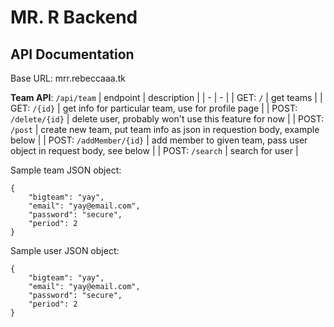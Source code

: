 # MR. R Backend

## API Documentation
Base URL: mrr.rebeccaaa.tk

**Team API**: ``/api/team``
| endpoint | description | 
| - | - |
| GET: ``/`` | get teams |
| GET: ``/{id}`` | get info for particular team, use for profile page |
| POST: ``/delete/{id}`` | delete user, probably won't use this feature for now |
| POST: ``/post`` | create new team, put team info as json in requestion body, example below |
| POST: ``/addMember/{id}`` | add member to given team, pass user object in request body, see below |
| POST: ``/search`` | search for user |

Sample team JSON object: 
```
{
    "bigteam": "yay",
    "email": "yay@email.com",
    "password": "secure",
    "period": 2
}
```

Sample user JSON object: 
```
{
    "bigteam": "yay",
    "email": "yay@email.com",
    "password": "secure",
    "period": 2
}
```
